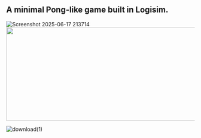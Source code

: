 ## A minimal Pong-like game built in Logisim.

![Screenshot 2025-06-17 213714](https://github.com/user-attachments/assets/2f63da38-87d5-4fac-84aa-511a8e9e9573)
<img src="https://github.com/user-attachments/assets/2f63da38-87d5-4fac-84aa-511a8e9e9573" width="560" height="250">

![download(1)](https://github.com/user-attachments/assets/e3fb87cc-0050-4de5-a07a-2b943eb57471)

